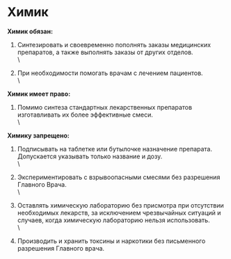 # Химик

**Химик обязан:**

1. Синтезировать и своевременно пополнять заказы медицинских препаратов, а также выполнять заказы от других отделов.\
   \

2. При необходимости помогать врачам с лечением пациентов.\
   \


**Химик имеет право:**

1. Помимо синтеза стандартных лекарственных препаратов изготавливать их более эффективные смеси.\
   \


**Химику запрещено:**

1. Подписывать на таблетке или бутылочке назначение препарата. Допускается указывать только название и дозу.\
   \

2. Экспериментировать с взрывоопасными смесями без разрешения Главного Врача.\
   \

3. Оставлять химическую лабораторию без присмотра при отсутствии необходимых лекарств, за исключением чрезвычайных ситуаций и случаев, когда химическую лабораторию нельзя использовать.\
   \

4. Производить и хранить токсины и наркотики без письменного разрешения Главного врача.

